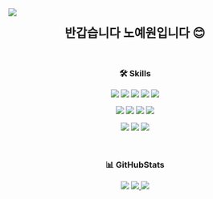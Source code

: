<!-- 프로필 상단 -->
<img src="https://capsule-render.vercel.app/api?type=waving&color=auto&height=200&section=header&text=Yewon%27s%20GitHub&fontSize=30&fontColor=ffffff" />

<!-- 간단 인사 -->
<p align="center">
  <font size="5"><b>반갑습니다 노예원입니다 😊</b></font>
</p>

<br />

<!-- Skills -->
<h3 align="center">🛠 Skills</h3>

<p align="center">
  <img src="https://img.shields.io/badge/HTML5-E34F26?style=for-the-badge&logo=html5&logoColor=white" />
  <img src="https://img.shields.io/badge/CSS3-1572B6?style=for-the-badge&logo=CSS3&logoColor=white">
  <img src="https://img.shields.io/badge/JavaScript-F7DF1E?style=for-the-badge&logo=JavaScript&logoColor=white">
  <img src="https://img.shields.io/badge/TypeScript-3178C6?style=for-the-badge&logo=typescript&logoColor=white" />
  <img src="https://img.shields.io/badge/React-20232A?style=for-the-badge&logo=react&logoColor=61DAFB" />
</p>

<p align="center">
  <img src="https://img.shields.io/badge/Kotlin-7F52FF?style=for-the-badge&logo=Kotlin&logoColor=white">
  <img src="https://img.shields.io/badge/java-007396?style=for-the-badge&logo=OpenJDK&logoColor=white">
  <img src="https://img.shields.io/badge/C-00599C?style=for-the-badge&logo=c&logoColor=white" />
  <img src="https://img.shields.io/badge/Python-3776AB?style=for-the-badge&logo=python&logoColor=white">
</p>

<p align="center">
  <img src="https://img.shields.io/badge/GitHub-100000?style=for-the-badge&logo=github&logoColor=white">
  <a href="https://velog.io/@yewonn" target="_blank" style="text-decoration:none;">
    <img src="https://img.shields.io/badge/Velog-20C997?style=for-the-badge&logo=velog&logoColor=white" />
  </a>
  <a href="https://plump-puppy-194.notion.site/Yewon-Noh-11409c410066803bb038cabe9af7be72?source=copy_link" target="_blank" style="text-decoration:none;">
    <img src="https://img.shields.io/badge/Portfolio-000000?style=for-the-badge&logo=notion&logoColor=white" />
  </a>
</p>

<br />

<!-- GitHub Stats + Most Used Languages -->
<h3 align="center">📊 GitHubStats</h3>
<p align="center">
  <img src="https://img.shields.io/badge/GitHub-100000?style=for-the-badge&logo=github&logoColor=white" />
  <a href="https://plump-puppy-194.notion.site/Yewon-Noh-11409c410066803bb038cabe9af7be72?source=copy_link" target="_blank">
    <img src="https://img.shields.io/badge/Portfolio-000000?style=for-the-badge&logo=notion&logoColor=white" />
  </a>
  <a href="https://velog.io/@yewonn" target="_blank">
    <img src="https://img.shields.io/badge/Velog-20C997?style=for-the-badge&logo=velog&logoColor=white" />
  </a>
</p>

